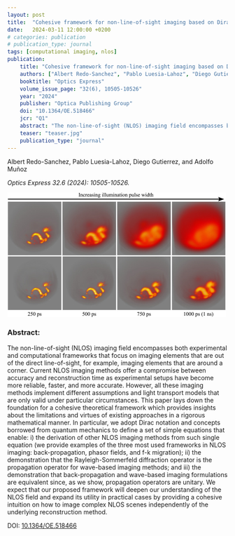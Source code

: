 ```yaml
---
layout: post
title:  "Cohesive framework for non-line-of-sight imaging based on Dirac notation"
date:   2024-03-11 12:00:00 +0200
# categories: publication
# publication_type: journal
tags: [computational imaging, nlos]
publication:
    title: "Cohesive framework for non-line-of-sight imaging based on Dirac notation."
    authors: ["Albert Redo-Sanchez", "Pablo Luesia-Lahoz", "Diego Gutierrez", "Adolfo Muñoz"]
    booktitle: "Optics Express"
    volume_issue_page: "32(6), 10505-10526"
    year: "2024"
    publisher: "Optica Publishing Group"
    doi: "10.1364/OE.518466"
    jcr: "Q1"
    abstract: "The non-line-of-sight (NLOS) imaging field encompasses both experimental and computational frameworks that focus on imaging elements that are out of the direct line-of-sight, for example, imaging elements that are around a corner. Current NLOS imaging methods offer a compromise between accuracy and reconstruction time as experimental setups have become more reliable, faster, and more accurate. However, all these imaging methods implement different assumptions and light transport models that are only valid under particular circumstances. This paper lays down the foundation for a cohesive theoretical framework which provides insights about the limitations and virtues of existing approaches in a rigorous mathematical manner. In particular, we adopt Dirac notation and concepts borrowed from quantum mechanics to define a set of simple equations that enable: i) the derivation of other NLOS imaging methods from such single equation (we provide examples of the three most used frameworks in NLOS imaging: back-propagation, phasor fields, and f-k migration); ii) the demonstration that the Rayleigh-Sommerfeld diffraction operator is the propagation operator for wave-based imaging methods; and iii) the demonstration that back-propagation and wave-based imaging formulations are equivalent since, as we show, propagation operators are unitary. We expect that our proposed framework will deepen our understanding of the NLOS field and expand its utility in practical cases by providing a cohesive intuition on how to image complex NLOS scenes independently of the underlying reconstruction method."
    teaser: "teaser.jpg"
    publication_type: "journal"
---
```


Albert Redo-Sanchez, Pablo Luesia-Lahoz, Diego Gutierrez, and Adolfo Muñoz

*Optics Express 32.6 (2024): 10505-10526.*

![teaser](teaser.jpg)

### Abstract:
The non-line-of-sight (NLOS) imaging field encompasses both experimental and computational frameworks that focus on imaging elements that are out of the direct line-of-sight, for example, imaging elements that are around a corner. Current NLOS imaging methods offer a compromise between accuracy and reconstruction time as experimental setups have become more reliable, faster, and more accurate. However, all these imaging methods implement different assumptions and light transport models that are only valid under particular circumstances. This paper lays down the foundation for a cohesive theoretical framework which provides insights about the limitations and virtues of existing approaches in a rigorous mathematical manner. In particular, we adopt Dirac notation and concepts borrowed from quantum mechanics to define a set of simple equations that enable: i) the derivation of other NLOS imaging methods from such single equation (we provide examples of the three most used frameworks in NLOS imaging: back-propagation, phasor fields, and f-k migration); ii) the demonstration that the Rayleigh-Sommerfeld diffraction operator is the propagation operator for wave-based imaging methods; and iii) the demonstration that back-propagation and wave-based imaging formulations are equivalent since, as we show, propagation operators are unitary. We expect that our proposed framework will deepen our understanding of the NLOS field and expand its utility in practical cases by providing a cohesive intuition on how to image complex NLOS scenes independently of the underlying reconstruction method.

DOI: [10.1364/OE.518466](https://doi.org/10.1364/OE.518466)